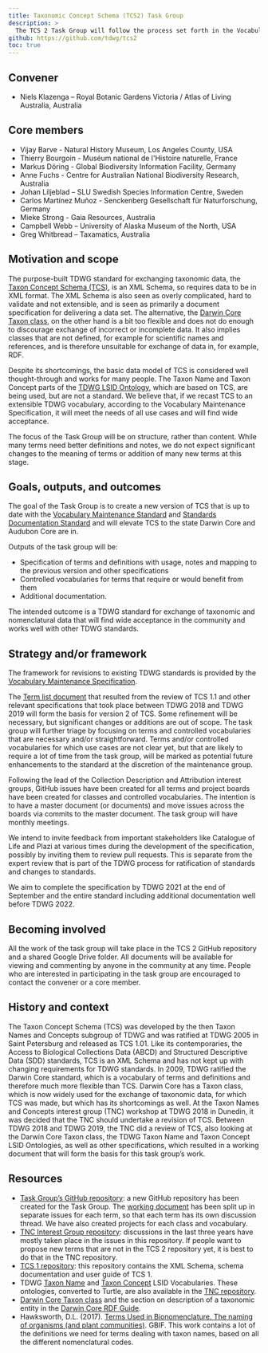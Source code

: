 ```yaml
---
title: Taxonomic Concept Schema (TCS2) Task Group
description: >
  The TCS 2 Task Group will follow the process set forth in the Vocabulary Maintenance Standard and bring the specification and documentation of TCS into compliance with the Standards Documentation Standard by early 2022.
github: https://github.com/tdwg/tcs2
toc: true
---
```


## Convener

- Niels Klazenga – Royal Botanic Gardens Victoria / Atlas of Living Australia, Australia

## Core members

- Vijay Barve - Natural History Museum, Los Angeles County, USA
- Thierry Bourgoin - Muséum national de l'Histoire naturelle, France
- Markus Döring - Global Biodiversity Information Facility, Germany
- Anne Fuchs - Centre for Australian National Biodiversity Research, Australia
- Johan Liljeblad – SLU Swedish Species Information Centre, Sweden
- Carlos Martínez Muñoz - Senckenberg Gesellschaft für Naturforschung, Germany
- Mieke Strong - Gaia Resources, Australia
- Campbell Webb – University of Alaska Museum of the North, USA
- Greg Whitbread – Taxamatics, Australia

## Motivation and scope

The purpose-built TDWG standard for exchanging taxonomic data, the [Taxon Concept Schema (TCS)](https://github.com/tdwg/tcs/blob/master/TCS101/UserGuidev_1.3.pdf), is an XML Schema, so requires data to be in XML format. The XML Schema is also seen as overly complicated, hard to validate and not extensible, and is seen as primarily a document specification for delivering a data set. The alternative, the [Darwin Core Taxon class](https://dwc.tdwg.org/terms/#taxon), on the other hand is a bit too flexible and does not do enough to discourage exchange of incorrect or incomplete data. It also implies classes that are not defined, for example for scientific names and references, and is therefore unsuitable for exchange of data in, for example, RDF.

Despite its shortcomings, the basic data model of TCS is considered well thought-through and works for many people. The Taxon Name and Taxon Concept parts of the [TDWG LSID Ontology](https://github.com/tdwg/ontology/tree/master/ontology/voc), which are based on TCS, are being used, but are not a standard. We believe that, if we recast TCS to an extensible TDWG vocabulary, according to the Vocabulary Maintenance Specification, it will meet the needs of all use cases and will find wide acceptance.

The focus of the Task Group will be on structure, rather than content. While many terms need better definitions and notes, we do not expect significant changes to the meaning of terms or addition of many new terms at this stage.

## Goals, outputs, and outcomes

The goal of the Task Group is to create a new version of TCS that is up to date with the [Vocabulary Maintenance Standard](https://github.com/tdwg/vocab/tree/master/vms) and [Standards Documentation Standard](https://github.com/tdwg/vocab/tree/master/sds) and will elevate TCS to the state Darwin Core and Audubon Core are in.

Outputs of the task group will be:

- Specification of terms and definitions with usage, notes and mapping to the previous version and other specifications
- Controlled vocabularies for terms that require or would benefit from them
- Additional documentation.

The intended outcome is a TDWG standard for exchange of taxonomic and nomenclatural data that will find wide acceptance in the community and works well with other TDWG standards.

## Strategy and/or framework

The framework for revisions to existing TDWG standards is provided by the [Vocabulary Maintenance Specification](https://github.com/tdwg/vocab/blob/master/vms/maintenance-specification.md).

The [Term list document](https://docs.google.com/document/d/1bcfjhh0ztmXKz7P9G0ni7vYZc3MtH4LLxlCZjswF2k4) that resulted from the review of TCS 1.1 and other relevant specifications that took place between TDWG 2018 and TDWG 2019 will form the basis for version 2 of TCS. Some refinement will be necessary, but significant changes or additions are out of scope. The task group will further triage by focusing on terms and controlled vocabularies that are necessary and/or straightforward. Terms and/or controlled vocabularies for which use cases are not clear yet, but that are likely to require a lot of time from the task group, will be marked as potential future enhancements to the standard at the discretion of the maintenance group.

Following the lead of the Collection Description and Attribution interest groups, GitHub issues have been created for all terms and project boards have been created for classes and controlled vocabularies. The intention is to have a master document (or documents) and move issues across the boards via commits to the master document. The task group will have monthly meetings.

We intend to invite feedback from important stakeholders like Catalogue of Life and Plazi at various times during the development of the specification, possibly by inviting them to review pull requests. This is separate from the expert review that is part of the TDWG process for ratification of standards and changes to standards.

We aim to complete the specification by TDWG 2021 at the end of September and the entire standard including additional documentation well before TDWG 2022.

## Becoming involved

All the work of the task group will take place in the TCS 2 GitHub repository and a shared Google Drive folder. All documents will be available for viewing and commenting by anyone in the community at any time. People who are interested in participating in the task group are encouraged to contact the convener or a core member.

## History and context

The Taxon Concept Schema (TCS) was developed by the then Taxon Names and Concepts subgroup of TDWG and was ratified at TDWG 2005 in Saint Petersburg and released as TCS 1.01. Like its contemporaries, the Access to Biological Collections Data (ABCD) and Structured Descriptive Data (SDD) standards, TCS is an XML Schema and has not kept up with changing requirements for TDWG standards. In 2009, TDWG ratified the Darwin Core standard, which is a vocabulary of terms and definitions and therefore much more flexible than TCS. Darwin Core has a Taxon class, which is now widely used for the exchange of taxonomic data, for which TCS was made, but which has its shortcomings as well. At the Taxon Names and Concepts interest group (TNC) workshop at TDWG 2018 in Dunedin, it was decided that the TNC should undertake a revision of TCS. Between TDWG 2018 and TDWG 2019, the TNC did a review of TCS, also looking at the Darwin Core Taxon class, the TDWG Taxon Name and Taxon Concept LSID Ontologies, as well as other specifications, which resulted in a working document that will form the basis for this task group’s work.

## Resources

- [Task Group’s GitHub repository](https://github.com/tdwg/tcs2): a new GitHub repository has been created for the Task Group. The [working document](https://docs.google.com/document/d/1bcfjhh0ztmXKz7P9G0ni7vYZc3MtH4LLxlCZjswF2k4) has been split up in separate issues for each term, so that each term has its own discussion thread. We have also created projects for each class and vocabulary.
- [TNC Interest Group repository](https://github.com/tdwg/tns): discussions in the last three years have mostly taken place in the issues in this repository. If people want to propose new terms that are not in the TCS 2 repository yet, it is best to do that in the TNC repository.
- [TCS 1 repository](https://github.com/tdwg/tcs): this repository contains the XML Schema, schema documentation and user guide of TCS 1.
- TDWG [Taxon Name](https://github.com/tdwg/ontology/blob/master/ontology/voc/TaxonName.rdf) and [Taxon Concept](https://github.com/tdwg/ontology/blob/master/ontology/voc/TaxonConcept.rdf) LSID Vocabularies. These ontologies, converted to Turtle, are also available in the [TNC repository](https://github.com/tdwg/tnc/tree/master/tcs-docs).
- [Darwin Core Taxon class](https://dwc.tdwg.org/terms/#taxon) and the section on description of a taxonomic entity in the [Darwin Core RDF Guide](https://dwc.tdwg.org/rdf/#274-description-of-a-taxonomic-entity-normative).
- Hawksworth, D.L. (2017). [Terms Used in Bionomenclature. The naming of organisms (and plant communities)](https://www.gbif.org/document/80577/terms-used-in-bionomenclature-the-naming-of-organisms-and-plant-communities). GBIF. This work contains a lot of the definitions we need for terms dealing with taxon names, based on all the different nomenclatural codes.
